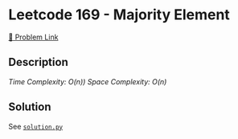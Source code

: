 # Leetcode 169 - Majority Element

[🔗 Problem Link](https://leetcode.com/problems/majority-element/)

## Description

*Time Complexity: O(n))
Space Complexity: O(n)*

## Solution

See [`solution.py`](solution.py)
